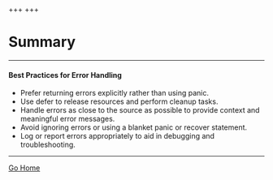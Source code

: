 +++
+++

# Summary

---

#### Best Practices for Error Handling

- Prefer returning errors explicitly rather than using panic.
- Use defer to release resources and perform cleanup tasks.
- Handle errors as close to the source as possible to provide context and meaningful error messages.
- Avoid ignoring errors or using a blanket panic or recover statement.
- Log or report errors appropriately to aid in debugging and troubleshooting.

---

[Go Home](..)
